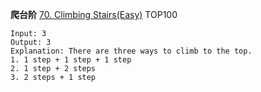 **爬台阶**
[70. Climbing Stairs(Easy)](https://leetcode.com/problems/climbing-stairs/description/)
TOP100

```
Input: 3
Output: 3
Explanation: There are three ways to climb to the top.
1. 1 step + 1 step + 1 step
2. 1 step + 2 steps
3. 2 steps + 1 step
```
